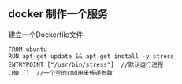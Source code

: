 ## docker 制作一个服务

建立一个Dockerfile文件
```
FROM ubuntu
RUN apt-get update && apt-get install -y stress
ENTRYPOINT ["/usr/bin/stress"]  //默认运行进程
CMD []  //一个空的cmd用来传递参数 
```